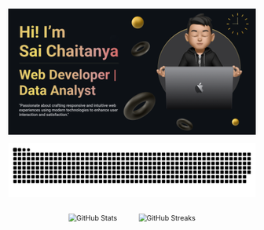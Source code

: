 
![Banner](https://github.com/saichaitanya10/saichaitanya10/blob/main/github%20banner.png?raw=true)


<!-- Game -->
<div align="center">
    <picture>
        <source media="(prefers-color-scheme: dark)" srcset="https://raw.githubusercontent.com/platane/platane/output/github-contribution-grid-snake-dark.svg">
        <source media="(prefers-color-scheme: light)" srcset="https://raw.githubusercontent.com/platane/platane/output/github-contribution-grid-snake.svg">
        <img alt="github contribution grid snake animation" src="https://raw.githubusercontent.com/platane/platane/output/github-contribution-grid-snake.svg">
    </picture>
</div>

<br/>

<!-- GitHub Stats and Streaks -->
<p align="center">
  <img src="https://github-readme-stats.vercel.app/api?username=saichaitanya10&show_icons=true&locale=en" alt="GitHub Stats" style="margin-right: 20px;" width="45%" />
  <img src="https://github-readme-streak-stats.herokuapp.com/?user=saichaitanya10" alt="GitHub Streaks" style="margin-left: 20px;" width="48%" />
</p>
